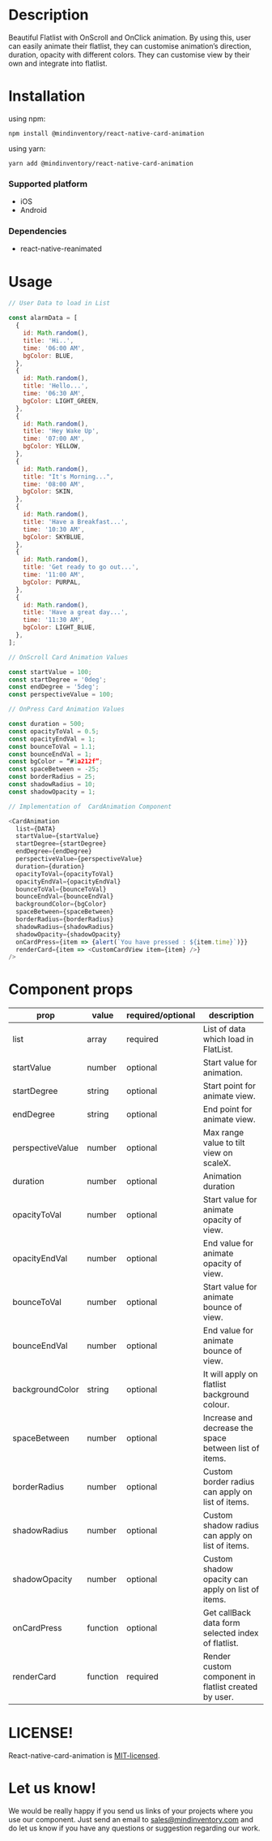 # Description

Beautiful Flatlist with OnScroll and OnClick animation. By using this, user can easily animate their flatlist, they can customise animation’s direction, duration, opacity with different colors. They can customise view by their own and integrate into flatlist.  

# Installation

using npm:
```
npm install @mindinventory/react-native-card-animation
```

using yarn:
```
yarn add @mindinventory/react-native-card-animation
```

### Supported platform

* iOS
* Android

### Dependencies

* react-native-reanimated

# Usage
```js
// User Data to load in List

const alarmData = [
  {
    id: Math.random(),
    title: 'Hi..',
    time: '06:00 AM',
    bgColor: BLUE,
  },
  {
    id: Math.random(),
    title: 'Hello...',
    time: '06:30 AM',
    bgColor: LIGHT_GREEN,
  },
  {
    id: Math.random(),
    title: 'Hey Wake Up',
    time: '07:00 AM',
    bgColor: YELLOW,
  },
  {
    id: Math.random(),
    title: "It's Morning...",
    time: '08:00 AM',
    bgColor: SKIN,
  },
  {
    id: Math.random(),
    title: 'Have a Breakfast...',
    time: '10:30 AM',
    bgColor: SKYBLUE,
  },
  {
    id: Math.random(),
    title: 'Get ready to go out...',
    time: '11:00 AM',
    bgColor: PURPAL,
  },
  {
    id: Math.random(),
    title: 'Have a great day...',
    time: '11:30 AM',
    bgColor: LIGHT_BLUE,
  },
];

// OnScroll Card Animation Values

const startValue = 100;
const startDegree = '0deg';
const endDegree = '5deg';
const perspectiveValue = 100;

// OnPress Card Animation Values

const duration = 500;
const opacityToVal = 0.5;
const opacityEndVal = 1;
const bounceToVal = 1.1;
const bounceEndVal = 1;
const bgColor = “#1a212f”;
const spaceBetween = -25;
const borderRadius = 25;
const shadowRadius = 10;
const shadowOpacity = 1;

// Implementation of  CardAnimation Component 

<CardAnimation
  list={DATA}
  startValue={startValue}
  startDegree={startDegree}
  endDegree={endDegree}
  perspectiveValue={perspectiveValue}
  duration={duration}
  opacityToVal={opacityToVal}
  opacityEndVal={opacityEndVal}
  bounceToVal={bounceToVal}
  bounceEndVal={bounceEndVal}
  backgroundColor={bgColor}
  spaceBetween={spaceBetween}
  borderRadius={borderRadius}
  shadowRadius={shadowRadius}
  shadowOpacity={shadowOpacity}
  onCardPress={item => {alert(`You have pressed : ${item.time}`)}}
  renderCard={item => <CustomCardView item={item} />}
/>
```

# Component props

| prop              | value        | required/optional	| description                                               |
| ------            | ------       | ------             | ------                                                    |
| list	            | array	       | required	          | List of data which load in FlatList.                      |
| startValue	      | number	     | optional	          | Start value for animation.                                |
| startDegree	      | string	     | optional	          | Start point for animate view.                             |
| endDegree	        | string	     | optional	          | End point for animate view.                               |
| perspectiveValue	| number	     | optional	          | Max range value to tilt view on scaleX.                   |
| duration	        | number	     | optional	          | Animation duration                                        |
| opacityToVal	    | number	     | optional	          | Start value for animate opacity of view.                  |
| opacityEndVal	    | number	     | optional	          | End value for animate opacity of view.                    |
| bounceToVal	      | number	     | optional	          | Start value for animate bounce of view.                   |
| bounceEndVal	    | number	     | optional	          | End value for animate bounce of view.                     |
| backgroundColor	  | string	     | optional	          | It will apply on flatlist background colour.              |
| spaceBetween	    | number	     | optional	          | Increase and decrease the space between list of items.    |
| borderRadius	    | number	     | optional	          | Custom border radius can apply on list of items.          |
| shadowRadius	    | number	     | optional	          | Custom shadow radius can apply on list of items.          |
| shadowOpacity	    | number	     | optional	          | Custom shadow opacity can apply on list of items.         |
| onCardPress	      | function	   | optional	          | Get callBack data form selected index of flatlist.        |
| renderCard	      | function	   | required	          | Render custom component in flatlist created by user.      |


# LICENSE!

React-native-card-animation is [MIT-licensed](https://github.com/access-mindinventory/react-native-card-animation/blob/master/LICENSE).


# Let us know!

We would be really happy if you send us links of your projects where you use our component. Just send an email to sales@mindinventory.com and do let us know if you have any questions or suggestion regarding our work.